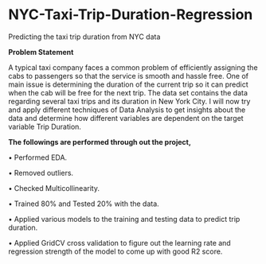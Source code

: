 # NYC-Taxi-Trip-Duration-Regression
Predicting the taxi trip duration from NYC data


**Problem Statement**

A typical taxi company faces a common problem of efficiently
assigning the cabs to passengers so that the service is smooth
and hassle free. One of main issue is determining the duration
of the current trip so it can predict when the cab will
be free for the next trip.
The data set contains the data regarding several taxi trips and its duration in New York City. I will now try and apply different techniques of Data Analysis to get insights about the data and determine how different variables are dependent on the target variable Trip Duration.

**The followings are performed through out the project,**

•	Performed EDA.

•	Removed outliers.

•	Checked Multicollinearity.

•	Trained 80% and Tested 20% with the data.

•	Applied various models to the training and testing data to predict trip duration.

•	Applied GridCV cross validation to figure out the learning rate and regression strength of the model to come up with good R2 score.

